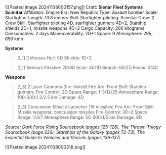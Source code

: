 ![[Pasted image 20241108000157.png]]
Craft: **Sienar Fleet Systems Scimitar**
Affiliation: Empire
Era: New Republic
Type: Assault bomber
Scale: Starfighter
Length: 13.8 meters
Skill: Starfighter piloting: Scimitar
Crew: 2
Crew Skill: Starfighter piloting 4D, starfighter gunnery 4D+2, Starship shields 2D+1, missile weapons 4D+2 Cargo Capacity: 200 kilograms
Consumables: 2 days
Maneuverability: 2D+1
Space: 9
Atmosphere: 295; 850 kmh

**Systems**
> [!_1] Defenses
> Hull: 5D
> Shields: 1D+2

> [!_1] Sensors
> Passive: 20/0D
> Scan: 40/1D
> Search: 60/2D
> Focus: 3/3D

**Weapons**
> [!_3] 2 Laser Cannons (fire-linked)
> Fire Arc: Front
> Skill: Starship gunnery
> Fire Control: 2D
> Space Range: 1-3/12/25
> Atmosphere Range: 100-300/1.2/2.5 km
> Damage: 4D

> [!_3] Concussion Missile Launcher (16 missiles)
> Fire Arc: Front
> Skill: Missile weapons: concussion missiles
> Fire Control: 3D+2
> Space Range: 1/3/7
> Atmosphere Range: 50-500/1/5 km
> Damage: 9D


*Source: Dark Force Rising Sourcebook (pages 125-126), The Thrawn Trilogy Sourcebook (page 226), Starships of the Galaxy (pages 72-73), The Essential Guide to Vehicles and Vessels (pages 136-137)*


![[Pasted image 20241108000318.png]]

